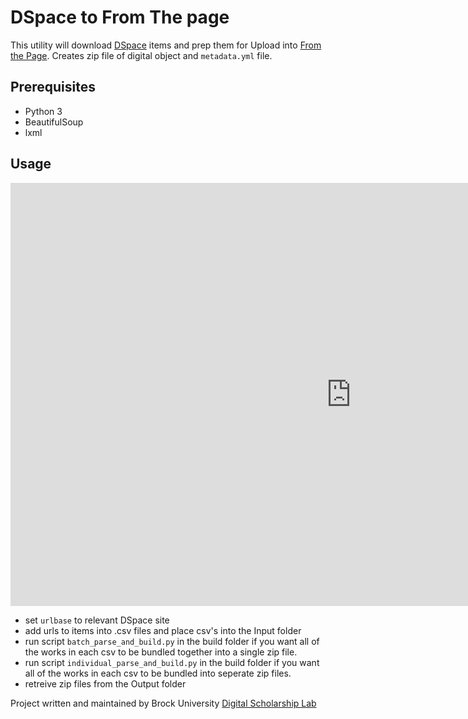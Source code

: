 
# DSpace to From The page

This utility will download [DSpace](https://dspace.org) items and prep them for Upload into [From the Page](http://zebrapedia.psu.edu/static/faq). Creates zip file of digital object and `metadata.yml` file.


## Prerequisites
- Python 3
- BeautifulSoup
- lxml

## Usage

<iframe src="https://h5p.org/h5p/embed/1104294" width="1090" height="677" frameborder="0" allowfullscreen="allowfullscreen" allow="geolocation *; microphone *; camera *; midi *; encrypted-media *"></iframe><script src="https://h5p.org/sites/all/modules/h5p/library/js/h5p-resizer.js" charset="UTF-8"></script>


- set `urlbase` to relevant DSpace site
- add urls to items into .csv files and place csv's into the Input folder
- run script `batch_parse_and_build.py` in the build folder if you want all of the works in each csv to be bundled together into a single zip file.
- run script `individual_parse_and_build.py` in the build folder if you want all of the works in each csv to be bundled into seperate zip files.
- retreive zip files from the Output folder

Project written and maintained by Brock University [Digital Scholarship Lab](https://brocku.ca/library/dsl)
